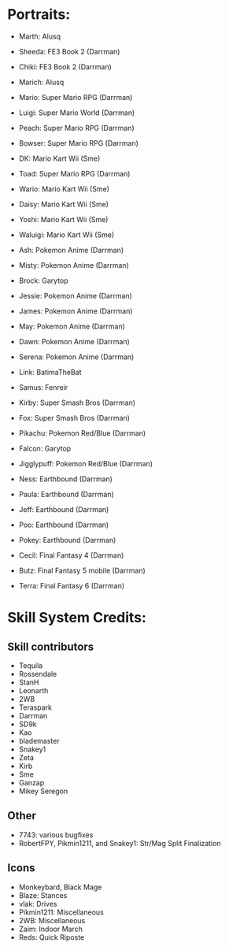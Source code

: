 # Portraits:
- Marth: Alusq
- Sheeda: FE3 Book 2 (Darrman)
- Chiki: FE3 Book 2 (Darrman)
- Marich: Alusq

- Mario: Super Mario RPG (Darrman)
- Luigi: Super Mario World (Darrman)
- Peach: Super Mario RPG (Darrman)
- Bowser: Super Mario RPG (Darrman)
- DK: Mario Kart Wii (Sme)
- Toad: Super Mario RPG (Darrman)
- Wario: Mario Kart Wii (Sme)
- Daisy: Mario Kart Wii (Sme)
- Yoshi: Mario Kart Wii (Sme)
- Waluigi: Mario Kart Wii (Sme)

- Ash: Pokemon Anime (Darrman)
- Misty: Pokemon Anime (Darrman)
- Brock: Garytop
- Jessie: Pokemon Anime (Darrman)
- James: Pokemon Anime (Darrman)
- May: Pokemon Anime (Darrman)
- Dawn: Pokemon Anime (Darrman)
- Serena: Pokemon Anime (Darrman)

- Link: BatimaTheBat
- Samus: Fenreir
- Kirby: Super Smash Bros (Darrman)
- Fox: Super Smash Bros (Darrman)
- Pikachu: Pokemon Red/Blue (Darrman)
- Falcon: Garytop
- Jigglypuff: Pokemon Red/Blue (Darrman)

- Ness: Earthbound (Darrman)
- Paula: Earthbound (Darrman)
- Jeff: Earthbound (Darrman)
- Poo: Earthbound (Darrman)
- Pokey: Earthbound (Darrman)

- Cecil: Final Fantasy 4 (Darrman)
- Butz: Final Fantasy 5 mobile (Darrman)
- Terra: Final Fantasy 6 (Darrman)

# Skill System Credits:

## Skill contributors

- Tequila
- Rossendale
- StanH
- Leonarth
- 2WB
- Teraspark
- Darrman
- SD9k
- Kao
- blademaster
- Snakey1
- Zeta
- Kirb
- Sme
- Ganzap
- Mikey Seregon

## Other

- 7743: various bugfixes
- RobertFPY, Pikmin1211, and Snakey1: Str/Mag Split Finalization

## Icons

- Monkeybard, Black Mage
- Blaze: Stances
- vlak: Drives
- Pikmin1211: Miscellaneous
- 2WB: Miscellaneous
- Zaim: Indoor March
- Reds: Quick Riposte


